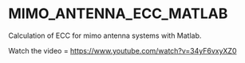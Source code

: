 # MIMO_ANTENNA_ECC_MATLAB
Calculation of ECC for mimo antenna systems with Matlab.

Watch the video = https://www.youtube.com/watch?v=34yF6vxyXZ0
